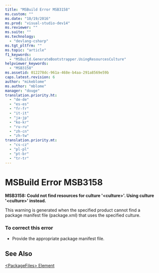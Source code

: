 ```yaml
---
title: "MSBuild Error MSB3158"
ms.custom: ""
ms.date: "10/19/2016"
ms.prod: "visual-studio-dev14"
ms.reviewer: ""
ms.suite: ""
ms.technology: 
  - "devlang-csharp"
ms.tgt_pltfrm: ""
ms.topic: "article"
f1_keywords: 
  - "MSBuild.GenerateBootstrapper.UsingResourcesCulture"
helpviewer_keywords: 
  - "MSB3158"
ms.assetid: 012278dc-961a-468e-b4aa-291a8569e59b
caps.latest.revision: 6
author: "mikeblome"
ms.author: "mblome"
manager: "douge"
translation.priority.ht: 
  - "de-de"
  - "es-es"
  - "fr-fr"
  - "it-it"
  - "ja-jp"
  - "ko-kr"
  - "ru-ru"
  - "zh-cn"
  - "zh-tw"
translation.priority.mt: 
  - "cs-cz"
  - "pl-pl"
  - "pt-br"
  - "tr-tr"
---
```

# MSBuild Error MSB3158
**MSB3158: Could not find resources for culture '\<culture>'. Using culture '\<culture>' instead.**  
  
 This warning is generated when the specified product cannot find a package manifest file (package.xml) that uses the specified culture.  
  
### To correct this error  
  
-   Provide the appropriate package manifest file.  
  
## See Also  
 [\<PackageFiles> Element](../deployment/packagefiles-element-bootstrapper.md)